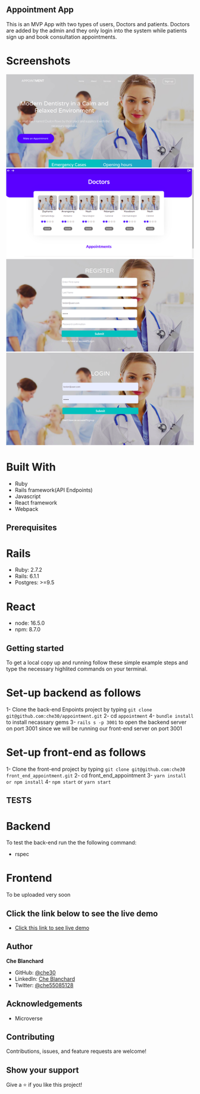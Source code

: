 
## Appointment App
This is an MVP App with two types of users, Doctors and patients. Doctors are added by the admin and they only login into the system while patients sign up and book consultation appointments.
# Screenshots
![screenshot](app/images/AppointmentHome.png)
![screenshot](app/images/AppointmenPatientDashboard.png)
![screenshot](app/images/AppointmentSignUp.png)
![screenshot](app/images/AppontmentLogin.png)
# Built With
- Ruby
- Rails framework(API Endpoints)
- Javascript
- React framework
- Webpack

##  Prerequisites
# Rails
- Ruby: 2.7.2
- Rails: 6.1.1
- Postgres: >=9.5

# React
- node: 16.5.0
- npm: 8.7.0

## Getting started
   To get a local copy up and running follow these simple example steps and type the necessary  highlited commands on your terminal.
# Set-up backend as follows
  1- Clone the back-end Enpoints project by typing `git clone git@github.com:che30/appointment.git` 
  2- cd `appointment`
  4- `bundle install` to install necassary gems
  3- `rails s -p 3001` to open the backend server on port 3001 since we will be running our front-end server on port 3001
# Set-up front-end as follows
 1- Clone the front-end project by typing `git clone git@github.com:che30 front_end_appointment.git` 
 2- cd front_end_appointment
 3- `yarn install or npm install`
 4- `npm start` or `yarn start`

  
## TESTS
# Backend
To test the back-end run the the following command:
- rspec
# Frontend
To be uploaded very soon
## Click the link below to see the live demo
- [Click this link to see live demo](https://cheappointment.herokuapp.com)

## Author
**Che Blanchard**
- GitHub: [@che30](https://github.com/che30)
- LinkedIn: [Che Blanchard](https://www.linkedin.com/in/che-nsoh-9455271b0/)
- Twitter: [@che55085128](https://twitter.com/che55085128)
## Acknowledgements
- Microverse
##  Contributing

Contributions, issues, and feature requests are welcome!

## Show your support

Give a ⭐️ if you like this project!
